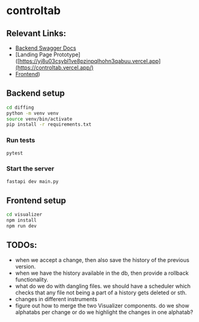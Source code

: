 # controltab

## Relevant Links:
- [Backend Swagger Docs](https://backend-production-0646.up.railway.app/docs)
- [Landing Page Prototype]([https://yj8u03csybl1ve8pzinpqlhohn3qabuu.vercel.app](https://controltab.vercel.app/)
- [Frontend](https://controltab.up.railway.app/#/login))

## Backend setup

```bash
cd diffing
python -m venv venv
source venv/bin/activate
pip install -r requirements.txt
```

### Run tests

```bash
pytest
```

### Start the server

```bash
fastapi dev main.py
```

## Frontend setup

```bash
cd visualizer
npm install
npm run dev
```

## TODOs:
* when we accept a change, then also save the history of the previous version.
* when we have the history available in the db, then provide a rollback functionality.
* what do we do with dangling files. we should have a scheduler which checks that any file not being a part of a history gets deleted or sth.
* changes in different instruments
* figure out how to merge the two Visualizer components. do we show alphatabs per change or do we highlight the changes in one alphatab?
